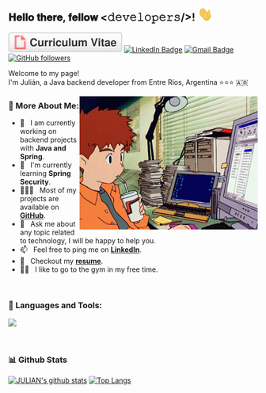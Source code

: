 <div align="left">
<h2> 𝐇𝐞𝐥𝐥𝐨 𝐭𝐡𝐞𝐫𝐞, 𝐟𝐞𝐥𝐥𝐨𝐰 <𝚍𝚎𝚟𝚎𝚕𝚘𝚙𝚎𝚛𝚜/>! <img src="https://github.com/ABSphreak/ABSphreak/blob/master/gifs/Hi.gif" width="30px"></h2>
</div>

<a href="https://drive.google.com/file/d/1elteP-5T5CgMwIg3LK488cDEUhSx8PBR/view?usp=drive_link" download><img src="/img/cv.svg" alt="Curriculum Vitae"></a>
[![LinkedIn Badge](https://img.shields.io/badge/-LinkedIn-blue?style=social&logo=Linkedin&logoColor=blue&link=https://www.linkedin.com/in/julian-viera/)](https://www.linkedin.com/in/julian-viera/)
[![Gmail Badge](https://img.shields.io/badge/-vierajulianeduardo@gmail.com-c14438?style=social&logo=Gmail&logoColor=red&link=mailto:vierajulianeduardo@gmail.com)](mailto:vierajulianeduardo@gmail.com)
[![GitHub followers](https://img.shields.io/github/followers/VieraJulian?label=Follow&style=social)](https://github.com/VieraJulian/?tab=follow)

<p>Welcome to my page! </br> I'm Julián, a Java backend developer from Entre Ríos, Argentina ⭐⭐⭐ 🇦🇷</p> 

<img align="right" alt="GIF" src="/img/archivo.gif" width="360px"/>
  
### 🧐 More About Me:

- 🔭 &nbsp; I am currently working on backend projects with **Java and Spring**.
- 🌱 &nbsp; I'm currently learning **Spring Security**.
- 👨🏻‍💻 &nbsp; Most of my projects are available on **[GitHub](https://github.com/VieraJulian)**.
- 💬 &nbsp; Ask me about any topic related to technology, I will be happy to help you.
- 📫 &nbsp; Feel free to ping me on **[LinkedIn](https://linkedin.com/in/julian-viera)**.
- 📝 &nbsp; Checkout my **<a href="https://drive.google.com/file/d/1elteP-5T5CgMwIg3LK488cDEUhSx8PBR/view?usp=drive_link">resume</a>**.
- 🏋️‍♂️ &nbsp; I like to go to the gym in my free time.

<br>

### 🔨 Languages and Tools:
<p align="left">
  <a href="https://skillicons.dev">
    <img src="https://skillicons.dev/icons?i=java,spring,docker,maven,hibernate,mysql,mongodb,postgres,git,github,windows,linux,ubuntu,powershell,postman,idea,vscode,figma" />
  </a>
</p>

<br>


### 📊 Github Stats

[![JULIAN's github stats](https://github-readme-stats.vercel.app/api?username=VieraJulian&show_icons=true&icon_color=CE1D2D&text_color=718096&bg_color=00000000&hide_title=true&hide_border=true&card_width=400)](https://github.com/VieraJulian)
[![Top Langs](https://github-readme-stats.vercel.app/api/top-langs/?username=VieraJulian&show_icons=true&icon_color=CE1D2D&text_color=718096&bg_color=00000000&hide_title=true&hide_border=true&layout=compact&card_width=400)](https://github.com/anuraghazra/github-readme-stats)

<!-- [![Linkedin Badge](https://img.shields.io/badge/-JuliánViera-blue?style=flat-square&logo=Linkedin&logoColor=white&link=https://https://www.linkedin.com/in/julian-viera/)](https://www.linkedin.com/in/julian-viera/)
[![Gmail Badge](https://img.shields.io/badge/-vierajulianeduardo@gmail.com-c14438?style=flat-square&logo=Gmail&logoColor=white&link=mailto:vierajulianeduardo@gmail.com)](mailto:vierajulianeduardo@gmail.com)
<!-- <img src="https://github.com/DHANOLA/DHANOLA/raw/output/github-contribution-grid-snake.svg" alt="snake"></center> -->
<!-- [![GitHub followers](https://img.shields.io/github/followers/VieraJulian?label=Follow&style=social)](https://github.com/VieraJulian/?tab=follow) -->
<!-- [![LinkedIn Badge](https://img.shields.io/badge/-LinkedIn-blue?style=social&logo=Linkedin&logoColor=blue&link=https://www.linkedin.com/in/julian-viera/)](https://www.linkedin.com/in/julian-viera/) -->
<!-- [![Gmail Badge](https://img.shields.io/badge/-vierajulianeduardo@gmail.com-c14438?style=social&logo=Gmail&logoColor=red&link=mailto:vierajulianeduardo@gmail.com)](mailto:vierajulianeduardo@gmail.com) -->
<!-- <a href="https://www.linkedin.com/in/julian-viera/overlay/1716846222744/single-media-viewer/?profileId=ACoAAD4nX1EBLj8u1u68w_x2qq13tqmpBYmRHCk"><img src="/cv.svg" alt="Curriculum Vitae"></a> -->
